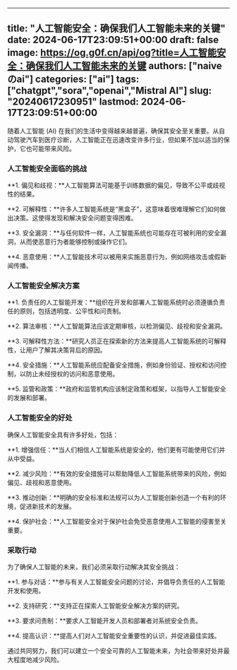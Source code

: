 
---
title: "人工智能安全：确保我们人工智能未来的关键"
date: 2024-06-17T23:09:51+00:00
draft: false
image: https://og.g0f.cn/api/og?title=人工智能安全：确保我们人工智能未来的关键
authors: ["naiveのai"]
categories: ["ai"]
tags: ["chatgpt","sora","openai","Mistral AI"]
slug: "20240617230951"
lastmod: 2024-06-17T23:09:51+00:00
---
随着人工智能 (AI) 在我们的生活中变得越来越普遍，确保其安全至关重要。从自动驾驶汽车到医疗诊断，人工智能正在迅速改变许多行业，但如果不加以适当的保护，它也可能带来风险。

### 人工智能安全面临的挑战

**1. 偏见和歧视：**人工智能算法可能基于训练数据的偏见，导致不公平或歧视性的结果。

**2. 可解释性：**许多人工智能系统是“黑盒子”，这意味着很难理解它们如何做出决策。这使得发现和解决安全问题变得困难。

**3. 安全漏洞：**与任何软件一样，人工智能系统也可能存在可被利用的安全漏洞，从而使恶意行为者能够控制或操作它们。

**4. 恶意使用：**人工智能技术可以被用来实施恶意行为，例如网络攻击或假新闻传播。

### 人工智能安全解决方案

**1. 负责任的人工智能开发：**组织在开发和部署人工智能系统时必须遵循负责任的原则，包括透明度、公平性和问责制。

**2. 算法审核：**人工智能算法应该定期审核，以检测偏见、歧视和安全漏洞。

**3. 可解释性方法：**研究人员正在探索新的方法来提高人工智能系统的可解释性，让用户了解其决策背后的原因。

**4. 安全措施：**人工智能系统应配备安全措施，例如身份验证、授权和访问控制，以防止未经授权的访问和恶意使用。

**5. 监管和政策：**政府和监管机构应该制定政策和框架，以指导人工智能安全的发展和部署。

### 人工智能安全的好处

确保人工智能安全具有许多好处，包括：

**1. 增强信任：**当人们相信人工智能系统是安全的，他们更有可能使用它们并从中受益。

**2. 减少风险：**有效的安全措施可以帮助降低人工智能系统带来的风险，例如偏见、歧视和恶意使用。

**3. 推动创新：**明确的安全标准和法规可以为人工智能创新创造一个有利的环境，促进新技术的发展。

**4. 保护社会：**人工智能安全对于保护社会免受恶意使用人工智能的侵害至关重要。

### 采取行动

为了确保人工智能的未来，我们必须采取行动解决其安全挑战：

**1. 参与对话：**参与有关人工智能安全问题的讨论，并倡导负责任的人工智能开发和使用。

**2. 支持研究：**支持正在探索人工智能安全解决方案的研究。

**3. 要求问责制：**要求人工智能开发人员和部署者对系统安全负责。

**4. 提高认识：**提高人们对人工智能安全重要性的认识，并促进最佳实践。

通过共同努力，我们可以建立一个安全可靠的人工智能未来，为社会带来好处并最大程度地减少风险。